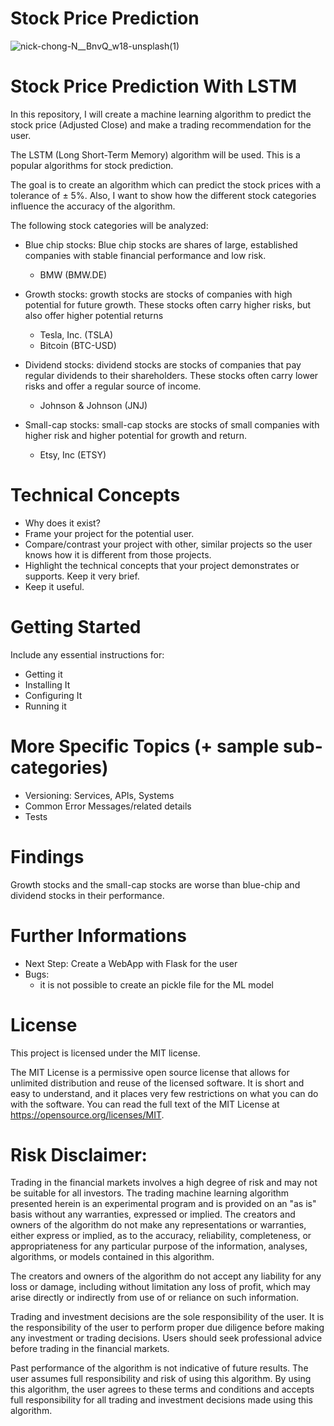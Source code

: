 # Stock Price Prediction

![nick-chong-N__BnvQ_w18-unsplash(1)](https://github.com/maximkiesel1/Stock_Market_Prediction/assets/119667336/5b5f83b2-f126-4cc1-9ba9-a048d2931885)

# Stock Price Prediction With LSTM

In this repository, I will create a machine learning algorithm to predict the stock price (Adjusted Close) and make a trading recommendation for the user.

The LSTM (Long Short-Term Memory) algorithm will be used. This is a popular algorithms for stock prediction.

The goal is to create an algorithm which can predict the stock prices with a tolerance of ± 5%. Also, I want to show how the different stock categories influence the accuracy of the algorithm.

The following stock categories will be analyzed:
- Blue chip stocks: Blue chip stocks are shares of large, established companies with stable financial performance and low risk.
   - BMW (BMW.DE)
   
- Growth stocks: growth stocks are stocks of companies with high potential for future growth. These stocks often carry higher risks, but also offer higher potential returns
    - Tesla, Inc. (TSLA)
    - Bitcoin (BTC-USD)
   
- Dividend stocks: dividend stocks are stocks of companies that pay regular dividends to their shareholders. These stocks often carry lower risks and offer a regular source of income.
    - Johnson & Johnson (JNJ)
    
- Small-cap stocks: small-cap stocks are stocks of small companies with higher risk and higher potential for growth and return.
    - Etsy, Inc (ETSY)

# Technical Concepts

- Why does it exist?
- Frame your project for the potential user. 
- Compare/contrast your project with other, similar projects so the user knows how it is different from those projects.
- Highlight the technical concepts that your project demonstrates or supports. Keep it very brief.
- Keep it useful.

# Getting Started
Include any essential instructions for:
- Getting it
- Installing It
- Configuring It
- Running it

# More Specific Topics (+ sample sub-categories)
- Versioning: Services, APIs, Systems
- Common Error Messages/related details
- Tests

# Findings
Growth stocks and the small-cap stocks are worse than blue-chip and dividend stocks in their performance.


# Further Informations
- Next Step: Create a WebApp with Flask for the user
- Bugs: 
   - it is not possible to create an pickle file for the ML model

# License
This project is licensed under the MIT license.

The MIT License is a permissive open source license that allows for unlimited distribution and reuse of the licensed software. It is short and easy to understand, and it places very few restrictions on what you can do with the software. You can read the full text of the MIT License at https://opensource.org/licenses/MIT.

# **Risk Disclaimer**:

Trading in the financial markets involves a high degree of risk and may not be suitable for all investors. The trading machine learning algorithm presented herein is an experimental program and is provided on an "as is" basis without any warranties, expressed or implied. The creators and owners of the algorithm do not make any representations or warranties, either express or implied, as to the accuracy, reliability, completeness, or appropriateness for any particular purpose of the information, analyses, algorithms, or models contained in this algorithm.

The creators and owners of the algorithm do not accept any liability for any loss or damage, including without limitation any loss of profit, which may arise directly or indirectly from use of or reliance on such information.

Trading and investment decisions are the sole responsibility of the user. It is the responsibility of the user to perform proper due diligence before making any investment or trading decisions. Users should seek professional advice before trading in the financial markets.

Past performance of the algorithm is not indicative of future results. The user assumes full responsibility and risk of using this algorithm. By using this algorithm, the user agrees to these terms and conditions and accepts full responsibility for all trading and investment decisions made using this algorithm.

